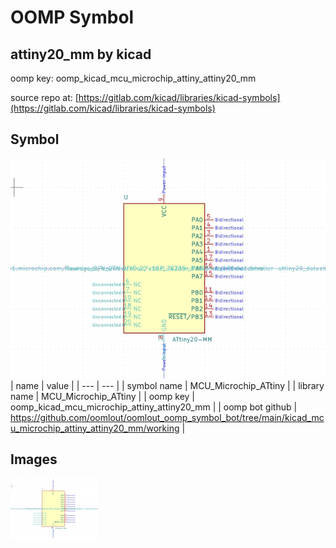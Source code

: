 # OOMP Symbol  
## attiny20_mm  by kicad  
  
oomp key: oomp_kicad_mcu_microchip_attiny_attiny20_mm  
  
source repo at: [https://gitlab.com/kicad/libraries/kicad-symbols](https://gitlab.com/kicad/libraries/kicad-symbols)  
## Symbol  
  
[![working.png](working_600.png)](working.png)  
| name | value | 
| --- | --- | 
| symbol name | MCU_Microchip_ATtiny | 
| library name | MCU_Microchip_ATtiny | 
| oomp key | oomp_kicad_mcu_microchip_attiny_attiny20_mm | 
| oomp bot github | https://github.com/oomlout/oomlout_oomp_symbol_bot/tree/main/kicad_mcu_microchip_attiny_attiny20_mm/working | 
## Images  
  
[![working.png](working_140.png)](working.png)  
